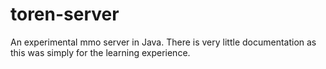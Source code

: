 # toren-server
An experimental mmo server in Java. There is very little documentation as this was simply for the learning experience.

